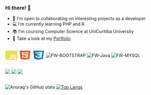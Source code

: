### Hi there! 👋

- 👀 I'm open to collaborating on interesting projects as a developer
- 💻 I’m currently learning PHP and R
- 📚 I'm coursing Computer Science at UniCuritiba University
- 📜 Take a look at my <a target="_blank" href="https://felipewarchelski.vercel.app/">Portfolio</a>

<div style="display: inline_block"><br>
  <img align="center" alt="FW-JS" height="30" width="40" src="https://raw.githubusercontent.com/devicons/devicon/master/icons/javascript/javascript-plain.svg">
  <img align="center" alt="FW-HTML" height="30" width="40" src="https://raw.githubusercontent.com/devicons/devicon/master/icons/html5/html5-original.svg">
  <img align="center" alt="FW-CSS" height="30" width="40" src="https://raw.githubusercontent.com/devicons/devicon/master/icons/css3/css3-original.svg">
  <img align="center" alt="FW-BOOTSTRAP" height="30" width="40" src="https://cdn.jsdelivr.net/gh/devicons/devicon/icons/bootstrap/bootstrap-original.svg">
  <img align="center" alt="FW-Java" height="30" width="40" src="https://cdn.jsdelivr.net/gh/devicons/devicon/icons/java/java-original.svg">
  <img align="center" alt="FW-MYSQL" height="30" width="40" src="https://cdn.jsdelivr.net/gh/devicons/devicon/icons/mysql/mysql-plain-wordmark.svg">
</div>

  ##
  
<div> 
  <a href="https://www.instagram.com/felipedoroo_/?hl=pt-br" target="_blank"><img src="https://img.shields.io/badge/-Instagram-%23E4405F?style=for-the-badge&logo=instagram&logoColor=white" target="_blank"></a>
  <a href = "mailto:contatofewarchelski@gmail.com"><img src="https://img.shields.io/badge/-Gmail-%23333?style=for-the-badge&logo=gmail&logoColor=white" target="_blank"></a>
  <a href="https://www.linkedin.com/in/felipe-warchelski-04a1a4268/" target="_blank"><img src="https://img.shields.io/badge/-LinkedIn-%230077B5?style=for-the-badge&logo=linkedin&logoColor=white" target="_blank"></a> 
</div>

<br>

![Anurag's GitHub stats](https://github-readme-stats.vercel.app/api?username=felipewarchelski&show_icons=true&theme=dark)
[![Top Langs](https://github-readme-stats.vercel.app/api/top-langs/?username=felipewarchelski&layout=compact&theme=dark)](https://github.com/felipewarchelski)

